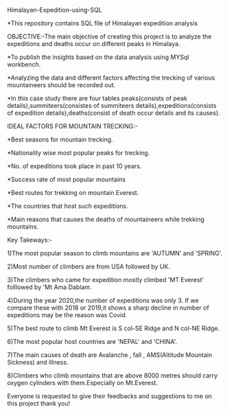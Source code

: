 Himalayan-Expedition-using-SQL

*This repository contains SQL file of Himalayan expedition analysis

OBJECTIVE:-The main objective of creating this project is to analyze the expeditions and deaths occur on different peaks in Himalaya.

*To publish the insights based on the data analysis using MYSql workbench.

*Analyzing the data and different factors affecting the trecking of various mountaineers should be recorded out.

*In this case study there are four tables peaks(consists of peak details),summiteers(consistes of summiteers details),expeditions(consists of expedition details),deaths(consist of death occur details and its causes).

IDEAL FACTORS FOR MOUNTAIN TRECKING:-

*Best seasons for mountain trecking.

*Nationality wise most popular peaks for trecking.

*No. of expeditions took place in past 10 years.

*Success rate of most popular mountains

*Best routes for trekking on mountain Everest.

*The countries that host such expeditions.

*Main reasons that causes the deaths of mountaineers while trekking mountains.


Key Takeways:-

1)The most popular season to climb mountains are 'AUTUMN' and 'SPRING'.

2)Most number of climbers are from USA followed by UK.

3)The climbers who came for expedition mostly climbed 'MT Everest' folllowed by 'Mt Ama Dablam.

4)During the year 2020,the number of expeditions was only 3. If we compare these with 2018 or 2019,it shows a sharp decline in number of expeditions may be the reason was Covid.

5)The best route to climb Mt Everest is S col-SE Ridge and N col-NE Ridge.

6)The most popular host countries are 'NEPAL' and 'CHINA'.

7)The main causes of death are Avalanche , fall , AMS(Altitude Mountain Sickness) and illness.

8)Climbers who climb mountains that are above 8000 metres should carry oxygen cylinders with them.Especially on Mt.Everest.


Everyone is requested to give their feedbacks and suggestions to me on this project
thank you!
